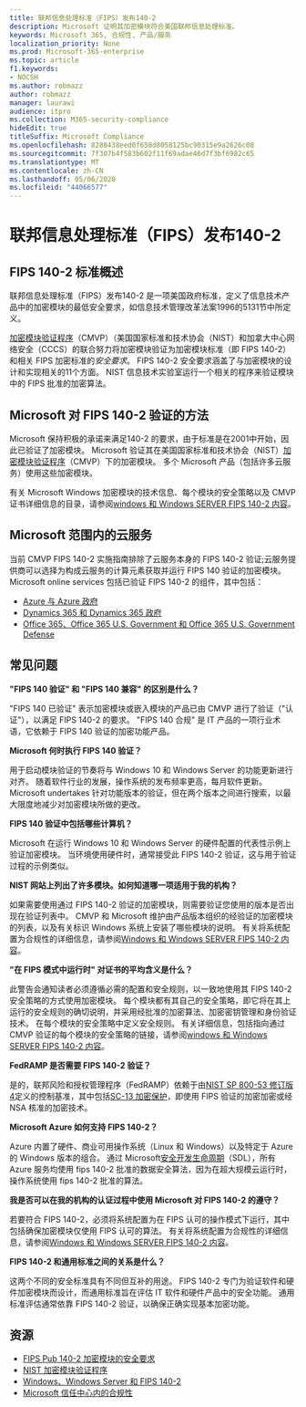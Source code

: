 ```yaml
---
title: 联邦信息处理标准（FIPS）发布140-2
description: Microsoft 证明其加密模块符合美国联邦信息处理标准。
keywords: Microsoft 365, 合规性, 产品/服务
localization_priority: None
ms.prod: Microsoft-365-enterprise
ms.topic: article
f1.keywords:
- NOCSH
ms.author: robmazz
author: robmazz
manager: laurawi
audience: itpro
ms.collection: M365-security-compliance
hideEdit: true
titleSuffix: Microsoft Compliance
ms.openlocfilehash: 8288438eed0f658d8058125bc90315e9a2626c08
ms.sourcegitcommit: 7f307b4f583b602f11f69adae46d7f3bf6982c65
ms.translationtype: MT
ms.contentlocale: zh-CN
ms.lasthandoff: 05/06/2020
ms.locfileid: "44066577"
---
```

# <a name="federal-information-processing-standard-fips-publication-140-2"></a>联邦信息处理标准（FIPS）发布140-2

## <a name="fips-140-2-standard-overview"></a>FIPS 140-2 标准概述

联邦信息处理标准（FIPS）发布140-2 是一项美国政府标准，定义了信息技术产品中的加密模块的最低安全要求，如信息技术管理改革法案1996的5131节中所定义。

[加密模块验证程序](https://csrc.nist.gov/Projects/cryptographic-module-validation-program)（CMVP）（美国国家标准和技术协会（NIST）和加拿大中心网络安全（CCCS）的联合努力将加密模块验证为加密模块标准（即 FIPS 140-2）和相关 FIPS 加密标准的*安全要求*。 FIPS 140-2 安全要求涵盖了与加密模块的设计和实现相关的11个方面。 NIST 信息技术实验室运行一个相关的程序来验证模块中的 FIPS 批准的加密算法。

## <a name="microsofts-approach-to-fips-140-2-validation"></a>Microsoft 对 FIPS 140-2 验证的方法

Microsoft 保持积极的承诺来满足140-2 的要求，由于标准是在2001中开始，因此已验证了加密模块。 Microsoft 验证其在美国国家标准和技术协会（NIST）[加密模块验证程序](https://csrc.nist.gov/Projects/cryptographic-module-validation-program)（CMVP）下的加密模块。 多个 Microsoft 产品（包括许多云服务）使用这些加密模块。

有关 Microsoft Windows 加密模块的技术信息、每个模块的安全策略以及 CMVP 证书详细信息的目录，请参阅[windows 和 Windows SERVER FIPS 140-2 内容](https://aka.ms/AA6ehud)。

## <a name="microsoft-in-scope-cloud-services"></a>Microsoft 范围内的云服务

当前 CMVP FIPS 140-2 实施指南排除了云服务本身的 FIPS 140-2 验证;云服务提供商可以选择为构成云服务的计算元素获取并运行 FIPS 140 验证的加密模块。 Microsoft online services 包括已验证 FIPS 140-2 的组件，其中包括：

- [Azure 与 Azure 政府](https://docs.microsoft.com/azure/azure-government/documentation-government-plan-security)
- [Dynamics 365 和 Dynamics 365 政府](https://docs.microsoft.com/microsoft-365/compliance/office-365-encryption-in-microsoft-dynamics-365)
- [Office 365、Office 365 U.S. Government 和 Office 365 U.S. Government Defense](https://docs.microsoft.com/microsoft-365/compliance/office-365-encryption-risks-and-protections)

## <a name="frequently-asked-questions"></a>常见问题

**"FIPS 140 验证" 和 "FIPS 140 兼容" 的区别是什么？**

"FIPS 140 已验证" 表示加密模块或嵌入模块的产品已由 CMVP 进行了验证（"认证"），以满足 FIPS 140-2 的要求。 "FIPS 140 合规" 是 IT 产品的一项行业术语，它依赖于 FIPS 140 验证的加密功能产品。

**Microsoft 何时执行 FIPS 140 验证？**

用于启动模块验证的节奏将与 Windows 10 和 Windows Server 的功能更新进行对齐。 随着软件行业的发展，操作系统的发布频率更高，每月软件更新。 Microsoft undertakes 针对功能版本的验证，但在两个版本之间进行搜索，以最大限度地减少对加密模块所做的更改。

**FIPS 140 验证中包括哪些计算机？**

Microsoft 在运行 Windows 10 和 Windows Server 的硬件配置的代表性示例上验证加密模块。 当环境使用硬件时，通常接受此 FIPS 140-2 验证，这与用于验证过程的示例类似。

**NIST 网站上列出了许多模块。如何知道哪一项适用于我的机构？**

如果需要使用通过 FIPS 140-2 验证的加密模块，则需要验证您使用的版本是否出现在验证列表中。 CMVP 和 Microsoft 维护由产品版本组织的经验证的加密模块的列表，以及有关标识 Windows 系统上安装了哪些模块的说明。 有关将系统配置为合规性的详细信息，请参阅[Windows 和 Windows SERVER FIPS 140-2 内容](https://aka.ms/AA6ehud)。

**"在 FIPS 模式中运行时" 对证书的平均含义是什么？**

此警告会通知读者必须遵循必需的配置和安全规则，以一致地使用其 FIPS 140-2 安全策略的方式使用加密模块。 每个模块都有其自己的安全策略，即它将在其上运行的安全规则的确切说明，并采用经批准的加密算法、加密密钥管理和身份验证技术。 在每个模块的安全策略中定义安全规则。 有关详细信息，包括指向通过 CMVP 验证的每个模块的安全策略的链接，请参阅[windows 和 Windows SERVER FIPS 140-2 内容](https://aka.ms/AA6ehud)。

**FedRAMP 是否需要 FIPS 140-2 验证？**

是的，联邦风险和授权管理程序（FedRAMP）依赖于由[NIST SP 800-53 修订版 4](https://nvd.nist.gov/800-53/Rev4/)定义的控制基准，其中包括[SC-13 加密保护](https://nvd.nist.gov/800-53/Rev4/control/SC-13)，即使用 FIPS 验证的加密加密或经 NSA 核准的加密技术。

**Microsoft Azure 如何支持 FIPS 140-2？**

Azure 内置了硬件、商业可用操作系统（Linux 和 Windows）以及特定于 Azure 的 Windows 版本的组合。 通过 Microsoft[安全开发生命周期](https://www.microsoft.com/securityengineering/sdl/)（SDL），所有 Azure 服务均使用 fips 140-2 批准的数据安全算法，因为在超大规模云运行时，操作系统使用 fips 140-2 批准的算法。

**我是否可以在我的机构的认证过程中使用 Microsoft 对 FIPS 140-2 的遵守？**

若要符合 FIPS 140-2，必须将系统配置为在 FIPS 认可的操作模式下运行，其中包括确保加密模块仅使用 FIPS 认可的算法。 有关将系统配置为合规性的详细信息，请参阅[Windows 和 Windows SERVER FIPS 140-2 内容](https://aka.ms/AA6ehud)。

**FIPS 140-2 和通用标准之间的关系是什么？**

这两个不同的安全标准具有不同但互补的用途。 FIPS 140-2 专门为验证软件和硬件加密模块而设计，而通用标准旨在评估 IT 软件和硬件产品中的安全功能。 通用标准评估通常依靠 FIPS 140-2 验证，以确保正确实现基本加密功能。

## <a name="resources"></a>资源

- [FIPS Pub 140-2 加密模块的安全要求](https://csrc.nist.gov/publications/fips/fips140-2/fips1402.pdf)
- [NIST 加密模块验证程序](https://csrc.nist.gov/groups/STM/cmvp/index.html)
- [Windows、Windows Server 和 FIPS 140-2](https://docs.microsoft.com/windows/security/threat-protection/fips-140-validation)
- [Microsoft 信任中心内的合规性](https://www.microsoft.com/trust-center/compliance/compliance-overview)

